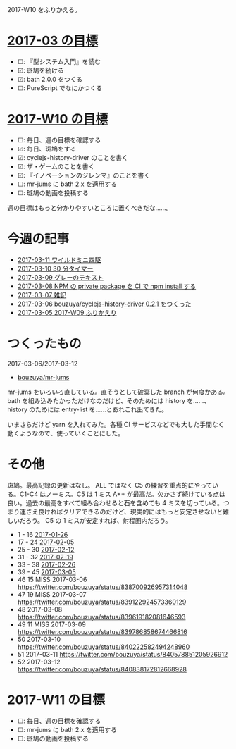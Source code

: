 2017-W10 をふりかえる。

# [2017-03 の目標][2017-02-28]

- ☐: 『型システム入門』を読む
- ☑: 斑鳩を続ける
- ☑: bath 2.0.0 をつくる
- ☐: PureScript でなにかつくる

# [2017-W10 の目標][2017-03-05]

- ☐: 毎日、週の目標を確認する
- ☑: 毎日、斑鳩をする
- ☑: cyclejs-history-driver のことを書く
- ☑: ザ・ゲームのことを書く
- ☑: 『イノベーションのジレンマ』のことを書く
- ☐: mr-jums に bath 2.x を適用する
- ☐: 斑鳩の動画を投稿する

週の目標はもっと分かりやすいところに置くべきだな……。

# 今週の記事

- [2017-03-11 ワイルドミニ四駆][2017-03-11]
- [2017-03-10 30 分タイマー][2017-03-10]
- [2017-03-09 グレーのテキスト][2017-03-09]
- [2017-03-08 NPM の private package を CI で npm install する][2017-03-08]
- [2017-03-07 雑記][2017-03-07]
- [2017-03-06 bouzuya/cyclejs-history-driver 0.2.1 をつくった][2017-03-06]
- [2017-03-05 2017-W09 ふりかえり][2017-03-05]

# つくったもの

2017-03-06/2017-03-12

- [bouzuya/mr-jums][]

mr-jums をいろいろ直している。直そうとして破棄した branch が何度かある。 bath を組み込みたかっただけなのだけど、そのためには history を……、 history のためには entry-list を……とあれこれ出てきた。

いまさらだけど yarn を入れてみた。各種 CI サービスなどでも大した手間なく動くようなので、使っていくことにした。

# その他

斑鳩。最高記録の更新はなし。 ALL ではなく C5 の練習を重点的にやっている。C1-C4 はノーミス。C5 は 1 ミス A++ が最高だ。欠かさず続けている点は良い。過去の最高をすべて組み合わせると石を含めても 4 ミスを切っている。つまり運さえ良ければクリアできるのだけど、現実的にはもっと安定させないと難しいだろう。 C5 の 1 ミスが安定すれば、射程圏内だろう。

- 1 - 16 [2017-01-26][]
- 17 - 24 [2017-02-05][]
- 25 - 30 [2017-02-12][]
- 31 - 32 [2017-02-19][]
- 33 - 38 [2017-02-26][]
- 39 - 45 [2017-03-05][]
- 46 15 MISS 2017-03-06 https://twitter.com/bouzuya/status/838700926957314048
- 47 19 MISS 2017-03-07 https://twitter.com/bouzuya/status/839122924573360129
- 48 2017-03-08 https://twitter.com/bouzuya/status/839619182081646593
- 49 11 MISS 2017-03-09 https://twitter.com/bouzuya/status/839786858674466816
- 50 2017-03-10 https://twitter.com/bouzuya/status/840222582494248960
- 51 2017-03-11 https://twitter.com/bouzuya/status/840578851205926912
- 52 2017-03-12 https://twitter.com/bouzuya/status/840838172812668928

# 2017-W11 の目標

- ☐: 毎日、週の目標を確認する
- ☐: mr-jums に bath 2.x を適用する
- ☐: 斑鳩の動画を投稿する

[2017-01-26]: https://blog.bouzuya.net/2017/01/26/
[2017-02-05]: https://blog.bouzuya.net/2017/02/05/
[2017-02-12]: https://blog.bouzuya.net/2017/02/12/
[2017-02-19]: https://blog.bouzuya.net/2017/02/19/
[2017-02-26]: https://blog.bouzuya.net/2017/02/26/
[2017-02-28]: https://blog.bouzuya.net/2017/02/28/
[2017-03-05]: https://blog.bouzuya.net/2017/03/05/
[2017-03-06]: https://blog.bouzuya.net/2017/03/06/
[2017-03-07]: https://blog.bouzuya.net/2017/03/07/
[2017-03-08]: https://blog.bouzuya.net/2017/03/08/
[2017-03-09]: https://blog.bouzuya.net/2017/03/09/
[2017-03-10]: https://blog.bouzuya.net/2017/03/10/
[2017-03-11]: https://blog.bouzuya.net/2017/03/11/
[bouzuya/mr-jums]: https://github.com/bouzuya/mr-jums
